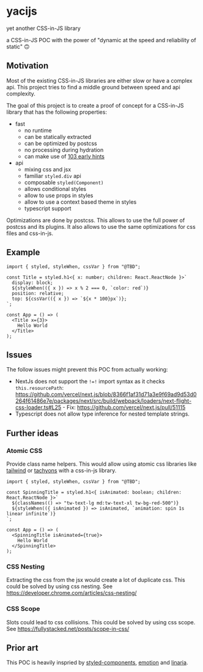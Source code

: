 # yacijs

yet another CSS-in-JS library

a CSS-in-JS POC with the power of "dynamic at the speed and reliability of static" 🙃

## Motivation

Most of the existing CSS-in-JS libraries are either slow or have a complex api. This project tries to find a middle ground between speed and api complexity.

The goal of this project is to create a proof of concept for a CSS-in-JS library that has the following properties:

 - fast
   - no runtime
   - can be statically extracted
   - can be optimized by postcss
   - no processing during hydration
   - can make use of [103 early hints](https://developer.mozilla.org/en-US/docs/Web/HTTP/Status/103)
 - api
   - mixing css and jsx
   - familiar `styled.div` api
   - composable `styled(Component)`
   - allows conditional styles
   - allow to use props in styles
   - allow to use a context based theme in styles
   - typescript support

Optimizations are done by postcss. This allows to use the full power of postcss and its plugins. It also allows to use the same optimizations for css files and css-in-js.

## Example

```tsx
import { styled, styleWhen, cssVar } from "@TBD";

const Title = styled.h1<{ x: number; children: React.ReactNode }>`
  display: block;
  ${styleWhen(({ x }) => x % 2 === 0, `color: red`)}
  position: relative;
  top: ${cssVar(({ x }) => `${x * 100}px`)};
`;

const App = () => (
  <Title x={3}>
    Hello World
  </Title>
);
```

## Issues

The follow issues might prevent this POC from actually working:

 - NextJs does not support the `!=!` import syntax as it checks `this.resourcePath`: https://github.com/vercel/next.js/blob/8366f1af31d71a3e9f69ad9d53d0264f61486e7e/packages/next/src/build/webpack/loaders/next-flight-css-loader.ts#L25 - Fix: https://github.com/vercel/next.js/pull/51115
 - Typescript does not allow type inference for nested template strings.


## Further ideas

### Atomic CSS

Provide class name helpers. This would allow using atomic css libraries like [tailwind](https://tailwindcss.com/) or [tachyons](https://tachyons.io/) with a css-in-js library.

```tsx
import { styled, styleWhen, cssVar } from "@TBD";

const SpinningTitle = styled.h1<{ isAnimated: boolean; children: React.ReactNode }>`
  ${classNames(() => "tw-text-lg md:tw-text-xl tw-bg-red-500")}
  ${styleWhen(({ isAnimated }) => isAnimated, `animation: spin 1s linear infinite`)}
`;

const App = () => (
  <SpinningTitle isAnimated={true}>
    Hello World
  </SpinningTitle>
);
```

### CSS Nesting

Extracting the css from the jsx would create a lot of duplicate css. This could be solved by using css nesting. See https://developer.chrome.com/articles/css-nesting/

### CSS Scope

Slots could lead to css collisions. This could be solved by using css scope. 
See https://fullystacked.net/posts/scope-in-css/

## Prior art

This POC is heavily inspried by [styled-components](https://styled-components.com/), [emotion](https://emotion.sh/docs/introduction) and [linaria](https://github.com/callstack/linaria).
